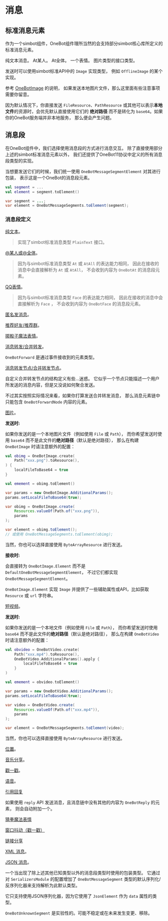 # 消息

## 标准消息元素

作为一个simbot组件，OneBot组件理所当然的会支持部分simbot核心库所定义的标准消息元素。

<deflist>
<def id="Text" title="Text">
纯文本消息。
</def>
<def id="At" title="At">
At某人。
</def>
<def id="AtAll" title="AtAll">
At全体。
</def>
<def id="Face" title="Face">
一个表情。
</def>
<def id="Image" title="Image">
图片类型的接口类型。

发送时可以使用simbot标准API中的 `Image` 实现类型，
例如 `OfflineImage` 的某个实现。

<warning title="本地图片与base64">

参考 [OneBotImage](#OneBotImage) 的说明，
如果发送本地图片文件，那么这里面有些注意事项需要你留意。

因为默认情况下，你直接发送 `FileResource`、`PathResource`
或其他可以表示**本地文件**的资源时，会优先默认直接使用它们的
**绝对路径** 而不是转化为 `base64`。如果你的OneBot服务端并非本地服务，
那么便会产生问题。
</warning>

</def>
</deflist>

## 消息段

在OneBot组件中，我们选择使用消息段的方式进行消息交互。
除了直接使用部分上述的simbot标准消息元素以外，
我们还提供了OneBot11协议中定义的所有消息段类型的实现。

当想要发送它们的时候，我们统一使用 `OneBotMessageSegmentElement` 对其进行包装，
表示这是一个OneBot的消息段元素。

<tabs group="code">
<tab title="Kotlin" group-key="Kotlin">

```Kotlin
val segment = ...
val element = segment.toElement()
```

</tab>
<tab title="Java" group-key="Java">

```Java
var segment = ...;
var element = OneBotMessageSegments.toElement(segment);
```

</tab>
</tabs>

### 消息段定义

<deflist>
<def id="OneBotText" title="OneBotText">

[纯文本](https://github.com/botuniverse/onebot-11/blob/master/message/segment.md#纯文本)。

> 实现了simbot标准消息类型 `PlainText` 接口。

</def>
<def id="OneBotAt" title="OneBotAt">

[@某人或@全体](https://github.com/botuniverse/onebot-11/blob/master/message/segment.md#某人)。


> 因为与simbot标准消息类型 `At` 或 `AtAll` 的表达能力相同，
> 因此在接收的消息中会直接解析为 `At` 或 `AtAll`，
> 不会收到内容为 `OneBotAt` 的消息段元素。

</def>
<def id="OneBotFace" title="OneBotFace">

[QQ表情](https://github.com/botuniverse/onebot-11/blob/master/message/segment.md#qq-表情)。

> 因为与simbot标准消息类型 `Face` 的表达能力相同，
> 因此在接收的消息中会直接解析为 `Face` ，
> 不会收到内容为 `OneBotFace` 的消息段元素。

</def>
<def id="OneBotAnonymous" title="OneBotAnonymous">

[匿名发消息](https://github.com/botuniverse/onebot-11/blob/master/message/segment.md#匿名发消息-)。

</def>
<def id="OneBotContact" title="OneBotContact">

[推荐好友/推荐群](https://github.com/botuniverse/onebot-11/blob/master/message/segment.md#推荐好友)。

</def>
<def id="OneBotDice" title="OneBotDice">

[掷骰子魔法表情](https://github.com/botuniverse/onebot-11/blob/master/message/segment.md#掷骰子魔法表情)。

</def>
<def id="OneBotForward" title="OneBotForward">

[消息转发/合并转发](https://github.com/botuniverse/onebot-11/blob/master/message/segment.md#合并转发-)。

`OneBotForward` 是通过事件接收到的元素类型。
</def>
<def id="OneBotForwardNode" title="OneBotForwardNode">

[消息转发节点/合并转发节点](https://github.com/botuniverse/onebot-11/blob/master/message/segment.md#合并转发节点-)。

<warning>
自定义合并转发节点的结构定义有些...迷惑。
它似乎一个节点只能描述一个用户所发送的消息内容，但是又没说如何聚合发送。

不过其实按照实际情况来看，如果你打算发送合并转发消息，
那么消息元素链中只能包含 `OneBotForwardNode` 内容的元素。
</warning>

</def>
<def id="OneBotImage" title="OneBotImage">

[图片](https://github.com/botuniverse/onebot-11/blob/master/message/segment.md#图片)。

**发送时:**

如果你发送的是一个本地图片文件（例如使用 `File` 或 `Path`），
而你希望发送时使用 `base64` 而不是此文件的**绝对路径**（默认是绝对路径），
那么在构建 `OneBotImage` 时请注意额外的配置：

<tabs group="code">
<tab title="Kotlin" group-key="Kotlin">

```Kotlin
val obimg = OneBotImage.create(
    Path("xxx.png").toResource(),
) {
    localFileToBase64 = true
}

val emement = obimg.toElement()
```

</tab>
<tab title="Java" group-key="Java">

```Java
var params = new OneBotImage.AdditionalParams();
params.setLocalFileToBase64(true);

var obimg = OneBotImage.create(
    Resources.valueOf(Path.of("xxx.png")),
    params
);

var element = obimg.toElement();
// 或使用 OneBotMessageSegments.toElement(obimg);
```

</tab>
</tabs>

当然，你也可以选择直接使用 `ByteArrayResource` 进行发送。

**接收时:** 

会直接转为 `OneBotImage.Element` 而不是 `DefaultOneBotMessageSegmentElement`，
不过它们都实现 `OneBotMessageSegmentElement`。

`OneBotImage.Element` 实现 `Image` 
并提供了一些辅助属性或API，比如获取 `Resource` 或 `url` 字符串。 
</def>
<def id="OneBotVideo" title="OneBotVideo">

[短视频](https://github.com/botuniverse/onebot-11/blob/master/message/segment.md#短视频)。

**发送时:**

如果你发送的是一个本地文件（例如使用 `File` 或 `Path`），
而你希望发送时使用 `base64` 而不是此文件的**绝对路径**（默认是绝对路径），
那么在构建 `OneBotVideo` 时请注意额外的配置：

<tabs group="code">
<tab title="Kotlin" group-key="Kotlin">

```Kotlin
val obvideo = OneBotVideo.create(
    Path("xxx.mp4").toResource(),
    OneBotVideo.AdditionalParams().apply {
        localFileToBase64 = true
    }
)

val emement = obvideo.toElement()
```

</tab>
<tab title="Java" group-key="Java">

```Java
var params = new OneBotVideo.AdditionalParams();
params.setLocalFileToBase64(true);

var video = OneBotVideo.create(
    Resources.valueOf(Path.of("xxx.mp4")),
    params
);

var element = OneBotMessageSegments.toElement(video);
```

</tab>
</tabs>

当然，你也可以选择直接使用 `ByteArrayResource` 进行发送。

</def>
<def id="OneBotLocation" title="OneBotLocation">

[位置](https://github.com/botuniverse/onebot-11/blob/master/message/segment.md#位置)。

</def>
<def id="OneBotMusic" title="OneBotMusic">

[音乐分享](https://github.com/botuniverse/onebot-11/blob/master/message/segment.md#音乐分享-)。

</def>
<def id="OneBotPoke" title="OneBotPoke">

[戳一戳](https://github.com/botuniverse/onebot-11/blob/master/message/segment.md#戳一戳)。

</def>
<def id="OneBotRecord" title="OneBotRecord">

[语音](https://github.com/botuniverse/onebot-11/blob/master/message/segment.md#语音)。

</def>
<def id="OneBotReply" title="OneBotReply">

[引用回复](https://github.com/botuniverse/onebot-11/blob/master/message/segment.md#回复)

如果使用 `reply` API 发送消息，且消息链中没有其他的内容为 `OneBotReply` 的元素，
则会自动附加一个。

</def>
<def id="OneBotRps" title="OneBotRps">

[猜拳魔法表情](https://github.com/botuniverse/onebot-11/blob/master/message/segment.md#猜拳魔法表情)

</def>
<def id="OneBotShake" title="OneBotShake">

[窗口抖动（戳一戳）](https://github.com/botuniverse/onebot-11/blob/master/message/segment.md#窗口抖动戳一戳-)

</def>
<def id="OneBotShare" title="OneBotShare">

[链接分享](https://github.com/botuniverse/onebot-11/blob/master/message/segment.md#链接分享)

</def>
<def id="OneBotXml" title="OneBotXml">

[XML 消息](https://github.com/botuniverse/onebot-11/blob/master/message/segment.md#xml-消息)。


</def>
<def id="OneBotJson" title="OneBotJson">

[JSON 消息](https://github.com/botuniverse/onebot-11/blob/master/message/segment.md#json-消息)。

</def>
<def id="OneBotUnknownSegment" title="OneBotUnknownSegment">

一个当出现了除上述其他已知类型以外的消息段类型时使用的包装类型。
它通过对 `SerializersModule` 的配置增加了 `OneBotMessageSegment`
类型的默认序列化/反序列化器来支持解析为此默认类型。

它只支持使用JSON序列化器，因为它使用了 `JsonElement` 作为 `data` 属性的类型。

<warning title="实验性">

`OneBotUnknownSegment` 是实验性的。可能不稳定或在未来发生变更、移除。

</warning>

</def>
</deflist>

